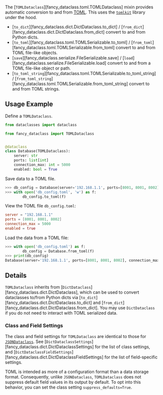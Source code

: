 <!-- markdownlint-disable MD052 -->

The [`TOMLDataclass`][fancy_dataclass.toml.TOMLDataclass] mixin provides automatic conversion to and from [TOML](https://en.wikipedia.org/wiki/TOML). This uses the [`tomlkit`](https://tomlkit.readthedocs.io) library under the hood.

- [`to_dict`][fancy_dataclass.dict.DictDataclass.to_dict] / [`from_dict`][fancy_dataclass.dict.DictDataclass.from_dict] convert to and from Python dicts.
- [`to_toml`][fancy_dataclass.toml.TOMLSerializable.to_toml] / [`from_toml`][fancy_dataclass.toml.TOMLSerializable.from_toml] convert to and from TOML file-like objects.
- [`save`][fancy_dataclass.serialize.FileSerializable.save] / [`load`][fancy_dataclass.serialize.FileSerializable.load] convert to and from a TOML file-like object or path.
- [`to_toml_string`][fancy_dataclass.toml.TOMLSerializable.to_toml_string] / [`from_toml_string`][fancy_dataclass.toml.TOMLSerializable.from_toml_string] convert to and from TOML strings.

## Usage Example

Define a `TOMLDataclass`.

```python
from dataclasses import dataclass

from fancy_dataclass import TOMLDataclass


@dataclass
class Database(TOMLDataclass):
    server: str
    ports: list[int]
    connection_max: int = 5000
    enabled: bool = True
```

Save data to a TOML file.

```python
>>> db_config = Database(server='192.168.1.1', ports=[8001, 8001, 8002])
>>> with open('db_config.toml', 'w') as f:
        db_config.to_toml(f)
```

View the TOML file `db_config.toml`:

```toml
server = "192.168.1.1"
ports = [8001, 8001, 8002]
connection_max = 5000
enabled = true
```

Load the data from a TOML file:

```python
>>> with open('db_config.toml') as f:
        db_config = Database.from_toml(f)
>>> print(db_config)
Database(server='192.168.1.1', ports=[8001, 8001, 8002], connection_max=5000, enabled=True)
```

## Details

`TOMLDataclass` inherits from [`DictDataclass`][fancy_dataclass.dict.DictDataclass], which can be used to convert dataclasses to/from Python dicts via [`to_dict`][fancy_dataclass.dict.DictDataclass.to_dict] and [`from_dict`][fancy_dataclass.dict.DictDataclass.from_dict]. You may use `DictDataclass` if you do not need to interact with TOML serialized data.

### Class and Field Settings

The class and field settings for `TOMLDataclass` are identical to those for [`JSONDataclass`](json.md#class-and-field-settings). See [`DictDataclassSettings`][fancy_dataclass.dict.DictDataclassSettings] for the list of class settings, and [`DictDataclassFieldSettings`][fancy_dataclass.dict.DictDataclassFieldSettings] for the list of field-specific settings.

TOML is intended as more of a configuration format than a data storage format. Consequently, unlike `JSONDataclass`, `TOMLDataclass` does not suppress default field values in its output by default. To opt into this behavior, you can set the class setting `suppress_defaults=True`.

<style>
.md-sidebar--secondary {
    display: none !important;
}

.md-main__inner .md-content {
    max-width: 45rem;
}
</style>
